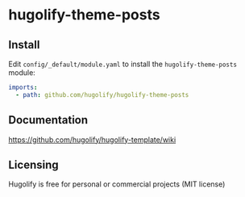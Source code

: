 # hugolify-theme-posts

## Install
Edit `config/_default/module.yaml` to install the `hugolify-theme-posts` module:
```yml
imports:
  - path: github.com/hugolify/hugolify-theme-posts
```

## Documentation
https://github.com/hugolify/hugolify-template/wiki

## Licensing
Hugolify is free for personal or commercial projects (MIT license)
